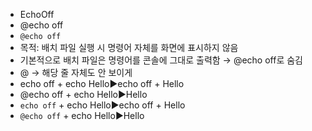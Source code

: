 - EchoOff
- @echo off
- `@echo off`
- 목적: 배치 파일 실행 시 명령어 자체를 화면에 표시하지 않음
- 기본적으로 배치 파일은 명령어를 콘솔에 그대로 출력함 → @echo off로 숨김
- @ → 해당 줄 자체도 안 보이게
- echo off  + echo Hello▶️echo off + Hello
- @echo off + echo Hello▶️Hello
- `echo off`  + echo Hello▶️echo off + Hello
- `@echo off` + echo Hello▶️Hello
